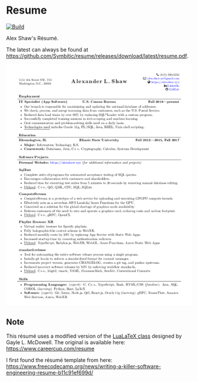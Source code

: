 # Resume

[![Build](https://github.com/Symbitic/resume/workflows/Build/badge.svg)](https://github.com/Symbitic/resume/actions)

Alex Shaw's Résumé.

The latest can always be found at <https://github.com/Symbitic/resume/releases/download/latest/resume.pdf>.

![Resume](resume.png)

## Note

This résumé uses a modified version of the [LuaLaTeX class](https://github.com/dnl-blkv/mcdowell-cv) designed by Gayle L. McDowell. 
The original is available here: https://www.careercup.com/resume

I first found the résumé template from here: https://www.freecodecamp.org/news/writing-a-killer-software-engineering-resume-b11c91ef699d/
